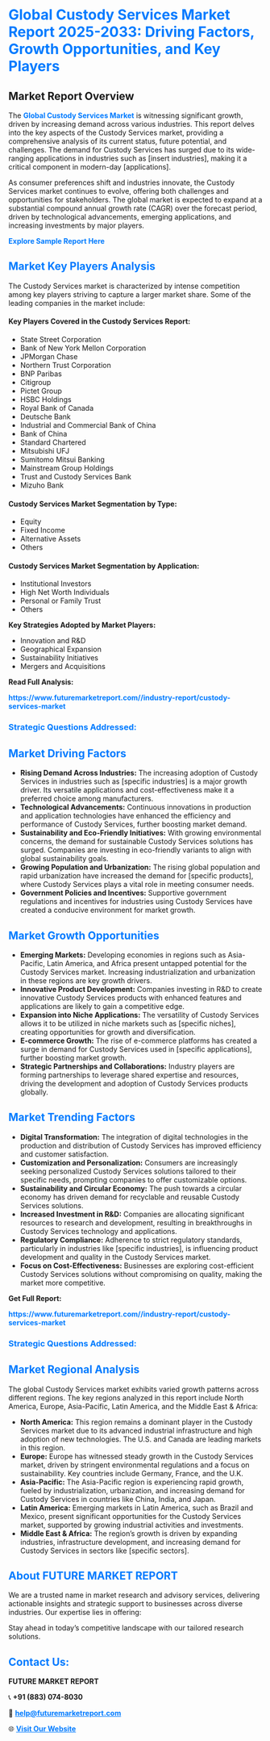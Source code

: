 <h1 style="color: #007BFF;">Global Custody Services Market Report 2025-2033: Driving Factors, Growth Opportunities, and Key Players</h1>

<section id="overview">
<h2>Market Report Overview</h2>
<p>The <a href="https://www.futuremarketreport.com//industry-report/custody-services-market" style="color: #007BFF; text-decoration: none;"><strong>Global Custody Services Market</strong></a> is witnessing significant growth, driven by increasing demand across various industries. This report delves into the key aspects of the Custody Services market, providing a comprehensive analysis of its current status, future potential, and challenges. The demand for Custody Services has surged due to its wide-ranging applications in industries such as [insert industries], making it a critical component in modern-day [applications].</p>
<p>As consumer preferences shift and industries innovate, the Custody Services market continues to evolve, offering both challenges and opportunities for stakeholders. The global market is expected to expand at a substantial compound annual growth rate (CAGR) over the forecast period, driven by technological advancements, emerging applications, and increasing investments by major players.</p>
</section>

<section id="overview">
<p><a href="https://www.futuremarketreport.com//request-sample/reportId=45598" style="color: #007BFF; text-decoration: none;"><strong>Explore Sample Report Here</strong></a></p>
</section>

<section id="key-players">
<h2 style="color: #007BFF;">Market Key Players Analysis</h2>
<p>The Custody Services market is characterized by intense competition among key players striving to capture a larger market share. Some of the leading companies in the market include:</p>
<h4>Key Players Covered in the Custody Services Report:</h4>
<ul><li>State Street Corporation</li><li>Bank of New York Mellon Corporation</li><li>JPMorgan Chase</li><li>Northern Trust Corporation</li><li>BNP Paribas</li><li>Citigroup</li><li>Pictet Group</li><li>HSBC Holdings</li><li>Royal Bank of Canada</li><li>Deutsche Bank</li><li>Industrial and Commercial Bank of China</li><li>Bank of China</li><li>Standard Chartered</li><li>Mitsubishi UFJ</li><li>Sumitomo Mitsui Banking</li><li>Mainstream Group Holdings</li><li>Trust and Custody Services Bank</li><li>Mizuho Bank</li></ul>
<h4>Custody Services Market Segmentation by Type:</h4>
<ul><li>Equity</li><li>Fixed Income</li><li>Alternative Assets</li><li>Others</li></ul>

<h4>Custody Services Market Segmentation by Application:</h4>
<ul><li>Institutional Investors</li><li>High Net Worth Individuals</li><li>Personal or Family Trust</li><li>Others</li></ul>
<p><strong>Key Strategies Adopted by Market Players:</strong></p>
<ul>
<li>Innovation and R&D</li>
<li>Geographical Expansion</li>
<li>Sustainability Initiatives</li>
<li>Mergers and Acquisitions</li>
</ul>
</section>

<section>
<p><strong>Read Full Analysis: </strong></p><a href="https://www.futuremarketreport.com//industry-report/custody-services-market" style="color: #007BFF; text-decoration: none;"><strong>https://www.futuremarketreport.com//industry-report/custody-services-market</strong></a>
<h3 style="color: #007BFF;">Strategic Questions Addressed:</h3>
</section>

<section id="driving-factors">
<h2 style="color: #007BFF;">Market Driving Factors</h2>
<ul>
<li><strong>Rising Demand Across Industries:</strong> The increasing adoption of Custody Services in industries such as [specific industries] is a major growth driver. Its versatile applications and cost-effectiveness make it a preferred choice among manufacturers.</li>
<li><strong>Technological Advancements:</strong> Continuous innovations in production and application technologies have enhanced the efficiency and performance of Custody Services, further boosting market demand.</li>
<li><strong>Sustainability and Eco-Friendly Initiatives:</strong> With growing environmental concerns, the demand for sustainable Custody Services solutions has surged. Companies are investing in eco-friendly variants to align with global sustainability goals.</li>
<li><strong>Growing Population and Urbanization:</strong> The rising global population and rapid urbanization have increased the demand for [specific products], where Custody Services plays a vital role in meeting consumer needs.</li>
<li><strong>Government Policies and Incentives:</strong> Supportive government regulations and incentives for industries using Custody Services have created a conducive environment for market growth.</li>
</ul>
</section>

<section id="growth-opportunities">
<h2 style="color: #007BFF;">Market Growth Opportunities</h2>
<ul>
<li><strong>Emerging Markets:</strong> Developing economies in regions such as Asia-Pacific, Latin America, and Africa present untapped potential for the Custody Services market. Increasing industrialization and urbanization in these regions are key growth drivers.</li>
<li><strong>Innovative Product Development:</strong> Companies investing in R&D to create innovative Custody Services products with enhanced features and applications are likely to gain a competitive edge.</li>
<li><strong>Expansion into Niche Applications:</strong> The versatility of Custody Services allows it to be utilized in niche markets such as [specific niches], creating opportunities for growth and diversification.</li>
<li><strong>E-commerce Growth:</strong> The rise of e-commerce platforms has created a surge in demand for Custody Services used in [specific applications], further boosting market growth.</li>
<li><strong>Strategic Partnerships and Collaborations:</strong> Industry players are forming partnerships to leverage shared expertise and resources, driving the development and adoption of Custody Services products globally.</li>
</ul>
</section>

<section id="trending-factors">
<h2 style="color: #007BFF;">Market Trending Factors</h2>
<ul>
<li><strong>Digital Transformation:</strong> The integration of digital technologies in the production and distribution of Custody Services has improved efficiency and customer satisfaction.</li>
<li><strong>Customization and Personalization:</strong> Consumers are increasingly seeking personalized Custody Services solutions tailored to their specific needs, prompting companies to offer customizable options.</li>
<li><strong>Sustainability and Circular Economy:</strong> The push towards a circular economy has driven demand for recyclable and reusable Custody Services solutions.</li>
<li><strong>Increased Investment in R&D:</strong> Companies are allocating significant resources to research and development, resulting in breakthroughs in Custody Services technology and applications.</li>
<li><strong>Regulatory Compliance:</strong> Adherence to strict regulatory standards, particularly in industries like [specific industries], is influencing product development and quality in the Custody Services market.</li>
<li><strong>Focus on Cost-Effectiveness:</strong> Businesses are exploring cost-efficient Custody Services solutions without compromising on quality, making the market more competitive.</li>
</ul>
</section>

<section>
<p><strong>Get Full Report: </strong></p><a href="https://www.futuremarketreport.com//industry-report/custody-services-market" style="color: #007BFF; text-decoration: none;"><strong>https://www.futuremarketreport.com//industry-report/custody-services-market</strong></a>
<h3 style="color: #007BFF;">Strategic Questions Addressed:</h3>
</section>


<section id="regional-analysis">
<h2 style="color: #007BFF;">Market Regional Analysis</h2>
<p>The global Custody Services market exhibits varied growth patterns across different regions. The key regions analyzed in this report include North America, Europe, Asia-Pacific, Latin America, and the Middle East & Africa:</p>
<ul>
<li><strong>North America:</strong> This region remains a dominant player in the Custody Services market due to its advanced industrial infrastructure and high adoption of new technologies. The U.S. and Canada are leading markets in this region.</li>
<li><strong>Europe:</strong> Europe has witnessed steady growth in the Custody Services market, driven by stringent environmental regulations and a focus on sustainability. Key countries include Germany, France, and the U.K.</li>
<li><strong>Asia-Pacific:</strong> The Asia-Pacific region is experiencing rapid growth, fueled by industrialization, urbanization, and increasing demand for Custody Services in countries like China, India, and Japan.</li>
<li><strong>Latin America:</strong> Emerging markets in Latin America, such as Brazil and Mexico, present significant opportunities for the Custody Services market, supported by growing industrial activities and investments.</li>
<li><strong>Middle East & Africa:</strong> The region’s growth is driven by expanding industries, infrastructure development, and increasing demand for Custody Services in sectors like [specific sectors].</li>
</ul>
</section>

<footer>
<h2 style="color: #007BFF;">About FUTURE MARKET REPORT</h2>
<p>We are a trusted name in market research and advisory services, delivering actionable insights and strategic support to businesses across diverse industries. Our expertise lies in offering:</p>

<p>Stay ahead in today’s competitive landscape with our tailored research solutions.</p>

<h2 style="color: #007BFF;">Contact Us:</h2>
<p><strong>FUTURE MARKET REPORT</strong></p>
<p>📞 <strong>+91 (883) 074-8030</strong></p>
<p>📧 <strong><a href="mailto:help@futuremarketreport.com" style="color: #007BFF;">help@futuremarketreport.com</a></strong></p>
<p>🌐 <strong><a href="https://www.futuremarketreport.com/" style="color: #007BFF;">Visit Our Website</a></strong></p>
</footer>
